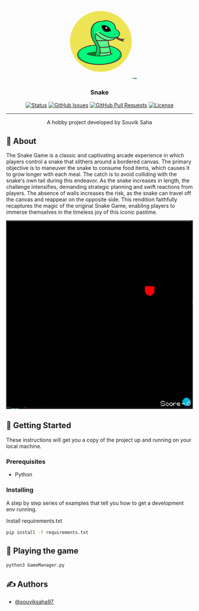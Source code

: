 <p align="center">
  <a href="" rel="noopener">
 <img width=200px height=200px src="files/icon.png" alt="Project logo"></a>
</p>

<h3 align="center">Snake</h3>

<div align="center">

[![Status](https://img.shields.io/badge/status-active-success.svg)]()
[![GitHub Issues](https://img.shields.io/github/issues/souviksaha97/Snake.svg)](https://github.com/souviksaha97/Snake/issues)
[![GitHub Pull Requests](https://img.shields.io/github/issues-pr/souviksaha97/Snake.svg)](https://github.com/souviksaha97/Snake/pulls)
[![License](https://img.shields.io/badge/license-MIT-blue.svg)](/LICENSE)

</div>

---

<p align="center"> A hobby project developed by Souvik Saha
    <br> 
</p>

## 🧐 About

The Snake Game is a classic and captivating arcade experience in which players control a snake that slithers around a bordered canvas. The primary objective is to maneuver the snake to consume food items, which causes it to grow longer with each meal. The catch is to avoid colliding with the snake's own tail during this endeavor. As the snake increases in length, the challenge intensifies, demanding strategic planning and swift reactions from players. The absence of walls increases the risk, as the snake can travel off the canvas and reappear on the opposite side. This rendition faithfully recaptures the magic of the original Snake Game, enabling players to immerse themselves in the timeless joy of this iconic pastime.

![demo.gif](files/demo.gif)

## 🏁 Getting Started

These instructions will get you a copy of the project up and running on your local machine.

### Prerequisites

- Python

### Installing

A step by step series of examples that tell you how to get a development env running.

Install requirements.txt

```bash
pip install -f requirements.txt
```

## 🔧 Playing the game

```bash
python3 GameManager.py
```

## ✍️ Authors

- [@souviksaha97](https://github.com/souviksaha97)
